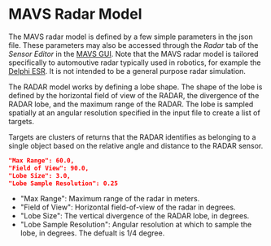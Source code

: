 # MAVS Radar Model
The MAVS radar model is defined by a few simple parameters in the json file. These parameters may also be accessed through the *Radar* tab of the *Sensor Editor* in the [MAVS GUI](../Gui/RunningMavsGUI.md). Note that the MAVS radar model is tailored specifically to automoutive radar typically used in robotics, for example the [Delphi ESR](https://www.autonomoustuff.com/wp-content/uploads/2016/08/delphi-esr.pdf). It is not intended to be a general purpose radar simulation.

The RADAR model works by defining a lobe shape. The shape of the lobe is defined by the horizontal field of view of the RADAR, the divergence of the RADAR lobe, and the maximum range of the RADAR. The lobe is sampled spatially at an angular resolution specified in the input file to create a list of targets. 

Targets are clusters of returns that the RADAR identifies as belonging to a single object based on the relative angle and distance to the RADAR sensor.

``` json
"Max Range": 60.0,
"Field of View": 90.0,
"Lobe Size": 3.0,
"Lobe Sample Resolution": 0.25
```
- "Max Range": Maximum range of the radar in meters.
- "Field of View": Horizontal field-of-view of the radar in degrees.
- "Lobe Size": The vertical divergence of the RADAR lobe, in degrees.
- "Lobe Sample Resolution": Angular resolution at which to sample the lobe, in degrees. The defualt is 1/4 degree.
